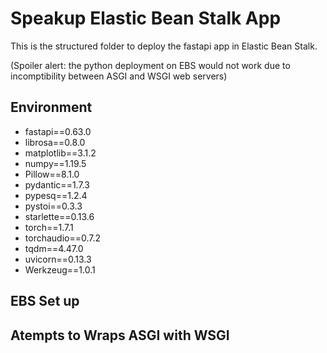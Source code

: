 # Speakup Elastic Bean Stalk App

This is the structured folder to deploy the fastapi app in Elastic Bean Stalk. 

(Spoiler alert: the python deployment on EBS would not work due to incomptibility between ASGI and WSGI web servers)

## Environment
* fastapi==0.63.0
* librosa==0.8.0
* matplotlib==3.1.2
* numpy==1.19.5
* Pillow==8.1.0
* pydantic==1.7.3
* pypesq==1.2.4
* pystoi==0.3.3
* starlette==0.13.6
* torch==1.7.1
* torchaudio==0.7.2
* tqdm==4.47.0
* uvicorn==0.13.3
* Werkzeug==1.0.1

## EBS Set up


## Atempts to Wraps ASGI with WSGI
